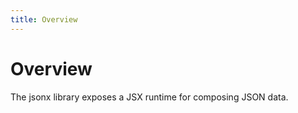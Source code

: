 ```yaml
---
title: Overview
---
```


# Overview

The jsonx library exposes a JSX runtime for composing JSON data.

<!-- playground example:01_animals.tsx -->
